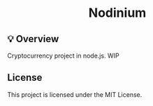 <h1 align="center">Nodinium</h1>

## 💡 Overview

<a name="overview"></a>

Cryptocurrency project in node.js. WIP

## License

<a name="license"></a>

This project is licensed under the MIT License.
